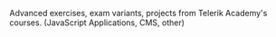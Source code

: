 Advanced exercises, exam variants, projects from Telerik Academy's courses. (JavaScript Applications, CMS, other)
